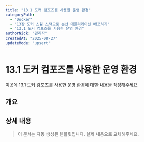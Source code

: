 ```yaml
---
title: "13.1 도커 컴포즈를 사용한 운영 환경"
categoryPath:
  - "Docker"
  - "13장 도커 스웜 스택으로 분산 애플리케이션 배포하기"
  - "13.1 도커 컴포즈를 사용한 운영 환경"
authorNick: "관리자"
createdAt: "2025-08-27"
updateMode: "upsert"
---
```


# 13.1 도커 컴포즈를 사용한 운영 환경

이곳에 13.1 도커 컴포즈를 사용한 운영 환경에 대한 내용을 작성해주세요.

## 개요

<!-- 내용을 작성해주세요 -->

## 상세 내용

<!-- 내용을 작성해주세요 -->

> 이 문서는 자동 생성된 템플릿입니다. 실제 내용으로 교체해주세요.
